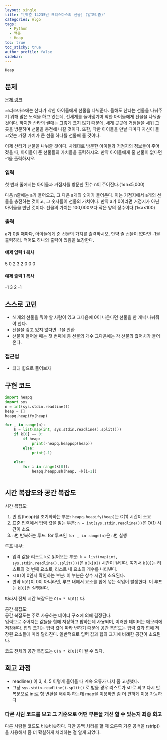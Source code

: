 ```yaml
---
layout: single
title: "[백준 14235번 크리스마스의 선물] (알고리즘)"
categories: Algo
tags:
  - Python
  - 백준
  - Heap
toc: true
toc_sticky: true
author_profile: false
sidebar:
---
```

`Heap`
## 문제

[문제 링크](https://www.acmicpc.net/problem/14235)

크리스마스에는 산타가 착한 아이들에게 선물을 나눠준다. 올해도 산타는 선물을 나눠주기 위해 많은 노력을 하고 있는데, 전세계를 돌아댕기며 착한 아이들에게 선물을 나눠줄 것이다. 하지만 산타의 썰매는 그렇게 크지 않기 때문에, 세계 곳곳에 거점들을 세워 그 곳을 방문하며 선물을 충전해 나갈 것이다. 또한, 착한 아이들을 만날 때마다 자신이 들고있는 가장 가치가 큰 선물 하나를 선물해 줄 것이다.

이제 산타가 선물을 나눠줄 것이다. 차례대로 방문한 아이들과 거점지의 정보들이 주어졌을 때, 아이들이 준 선물들의 가치들을 출력하시오. 만약 아이들에게 줄 선물이 없다면 -1을 출력하시오.

### 입력

첫 번째 줄에서는 아이들과 거점지를 방문한 횟수 n이 주어진다.(1≤n≤5,000)

다음 n줄에는 a가 들어오고, 그 다음 a개의 숫자가 들어온다. 이는 거점지에서 a개의 선물을 충전하는 것이고, 그 숫자들이 선물의 가치이다. 만약 a가 0이라면 거점지가 아닌 아이들을 만난 것이다. 선물의 가치는 100,000보다 작은 양의 정수이다.(1≤a≤100)

### 출력

a가 0일 때마다, 아이들에게 준 선물의 가치를 출력하시오. 만약 줄 선물이 없다면 -1을 출력하라. 적어도 하나의 출력이 있음을 보장한다.

#### 예제 입력 1 복사

5
0
2 3 2
0
0
0

#### 예제 출력 1 복사

-1
3
2
-1

## 스스로 고민

- N 개의 선물을 줘야 할 사람이 있고 그다음에 0이 나온다면 선물을 한 개씩 나눠줘야 한다.
- 선물을 갖고 있지 않다면 -1을 반환
- 선물이 들어올 때는 첫 번째에 총 선물의 개수 그다음에는 각 선물의 값어치가 들어온다.

### 접근법

- 최대 힙으로 풀어보자
## 구현 코드

```python
import heapq
import sys
n = int(sys.stdin.readline())
heap = []
heapq.heapify(heap)

for _ in range(n):
    k = list(map(int, sys.stdin.readline().split()))
    if k[0] == 0:
        if heap:
            print(-heapq.heappop(heap))
        else:
            print(-1)
            
    else:
        for i in range(k[0]):
            heapq.heappush(heap, -k[i+1])
    
```

## 시간 복잡도와 공간 복잡도

시간 복잡도:
1. 빈 힙(heap)을 초기화하는 부분: `heapq.heapify(heap)`는 O(1) 시간이 소요
2. 표준 입력에서 입력 값을 읽는 부분: `n = int(sys.stdin.readline())`은 O(1) 시간이 소요
3. `n`번 반복하는 루프: for 루프인 `for _ in range(n)`은 `n`번 실행

루프 내부:
- 입력 값을 리스트 `k`로 읽어오는 부분: `k = list(map(int, sys.stdin.readline().split()))`은 `O(k[0])` 시간이 걸린다. 여기서 `k[0]`는 리스트의 첫 번째 요소로, 리스트 내 요소의 개수를 나타낸다.
- `k[0]`이 0인지 확인하는 부분: 이 부분은 상수 시간이 소요된다.
- 만약 `k[0]`이 0이 아니라면, 루프 내에서 요소를 힙에 넣는 작업이 발생한다. 이 루프는 `k[0]`번 실행된다.

따라서 전체 시간 복잡도는 `O(n * k[0])` 다.

공간 복잡도:       
공간 복잡도는 주로 사용하는 데이터 구조에 의해 결정된다.       
입력으로 주어지는 값들을 힙에 저장하고 팝하는데 사용되며, 이러한 데이터는 메모리에 저장된다. 힙의 크기는 입력 값에 따라 변하기 때문에 공간 복잡도는 입력 값과 힙에 저장된 요소들에 따라 달라진다. 일반적으로 입력 값과 힙의 크기에 비례한 공간이 소요된다.

코드 전체의 공간 복잡도는 `O(n * k[0])`이 될 수 있다.

## 회고 과정

- readline() 이 3, 4, 5 이렇게 들어올 때 계속 오류가 나서 좀 고생했다.
- 그냥 `sys.stdin.readline().split()` 로 받을 경우 리스트가 str로 되고 다시 반복문으로 int로 형 변환을 해줘야 하는데 map을 이용하면 좀 더 편하게 이용 가능하다

### 다른 사람 코드를 보고 그 기준으로 어떤 부분을 개선 할 수 있는지 최종 회고

다른 사람들 코드도 비슷비슷하다. 
다만 공백 처리를 할 때 오른쪽 기준 공백을 rstrip() 을 사용해서 좀 더 확실하게 처리하는 걸 알게 되었다.